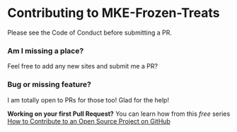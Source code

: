 # Contributing to MKE-Frozen-Treats

Please see the Code of Conduct before submitting a PR.

### Am I missing a place?

Feel free to add any new sites and submit me a PR?

### Bug or missing feature?

I am totally open to PRs for those too! Glad for the help!

**Working on your first Pull Request?** You can learn how from this *free* series [How to Contribute to an Open Source Project on GitHub](https://egghead.io/series/how-to-contribute-to-an-open-source-project-on-github)
